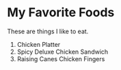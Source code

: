 # My Favorite Foods

These are things I like to eat.

1. Chicken Platter
2. Spicy Deluxe Chicken Sandwich
3. Raising Canes Chicken Fingers